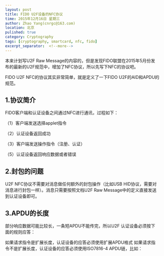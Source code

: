 ```yaml
---
layout: post
title: FIDO U2F设备的NFC协议
time: 2015年12月16日 星期三
author: Zhao Yang(cnrgc@163.com)
location: 北京
pulished: true
category: Cryptography
tags: [cryptography, smartcard, nfc, fido]
excerpt_separator:  <!--more-->
---
```


本来计划写U2F Raw Message的内容的，但是发现FIDO联盟在2015年5月份发布的最新的U2F规范中，增加了NFC协议，所以先写下NFC的协议吧。

FIDO U2F NFC的协议其实非常简单，就是定义了一下FIDO U2F的AID和APDU的规范。

## 1.协议简介

FIDO客户端和认证设备之间通过NFC进行通讯，过程如下：

（1）客户端发送选择applet指令

（2）认证设备返回成功

（3）客户端发送操作指令（注册、认证）

（5）认证设备返回响应数据或者错误


## 2.封包的问题

U2F NFC协议不需要对消息做任何额外的封包操作（比如USB HID协议，需要对消息进行封包一样）。消息只需要按照文档U2F Raw Message中的定义直接发送到认证设备即可。


## 3.APDU的长度

部分响应数据可能比较长，一条短APDU不能传完，所以U2F 认证设备必须按下面的规则应答：

如果请求指令是扩展长度，认证设备的应答必须使用扩展APDU格式
如果请求指令不是扩展长度，认证设备的应答必须使用ISO7816-4 APDU链，比如：
